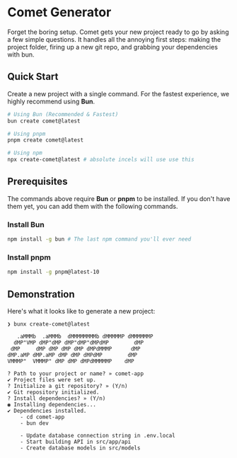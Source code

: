 # Comet Generator

Forget the boring setup. Comet gets your new project ready to go by asking a few simple questions. It handles all the annoying first steps: making the project folder, firing up a new git repo, and grabbing your dependencies with bun.

## Quick Start

Create a new project with a single command. For the fastest experience, we highly recommend using **Bun**.

```bash
# Using Bun (Recommended & Fastest)
bun create comet@latest

# Using pnpm
pnpm create comet@latest

# Using npm
npx create-comet@latest # absolute incels will use use this
```

## Prerequisites

The commands above require **Bun** or **pnpm** to be installed. If you don't have them yet, you can add them with the following commands.

### Install Bun

```bash
npm install -g bun # The last npm command you'll ever need
```

### Install pnpm

```bash
npm install -g pnpm@latest-10
```

## Demonstration

Here's what it looks like to generate a new project:

```text
❯ bunx create-comet@latest

   .aMMMb  .aMMMb  dMMMMMMMMb dMMMMMP dMMMMMMP
  dMP"VMP dMP"dMP dMP"dMP"dMPdMP        dMP
 dMP     dMP dMP dMP dMP dMPdMMMP      dMP
dMP.aMP dMP.aMP dMP dMP dMPdMP        dMP
VMMMP"  VMMMP" dMP dMP dMPdMMMMMP    dMP

? Path to your project or name? » comet-app
✔ Project files were set up.
? Initialize a git repository? » (Y/n)
✔ Git repository initialized.
? Install dependencies? » (Y/n)
◉ Installing dependencies...
✔ Dependencies installed.
    - cd comet-app
    - bun dev

    - Update database connection string in .env.local
    - Start building API in src/app/api
    - Create database models in src/models
```
